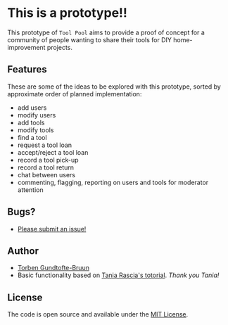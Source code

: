 # This is a prototype!!

This prototype of `Tool Pool` aims to provide a proof of concept for a community of people wanting to share their tools for DIY home-improvement projects.

## Features

These are some of the ideas to be explored with this prototype, sorted by approximate order of planned implementation:

- add users
- modify users
- add tools
- modify tools
- find a tool
- request a tool loan
- accept/reject a tool loan
- record a tool pick-up
- record a tool return
- chat between users
- commenting, flagging, reporting on users and tools for moderator attention

## Bugs?

- [Please submit an issue!](https://github.com/torbengb/toolpool/issues/new)

## Author
- [Torben Gundtofte-Bruun](https://github.com/torbengb)
- Basic functionality based on [Tania Rascia's totorial](https://www.taniarascia.com/create-a-simple-database-app-connecting-to-mysql-with-php/). *Thank you Tania!*

## License

The code is open source and available under the [MIT License](LICENSE).

